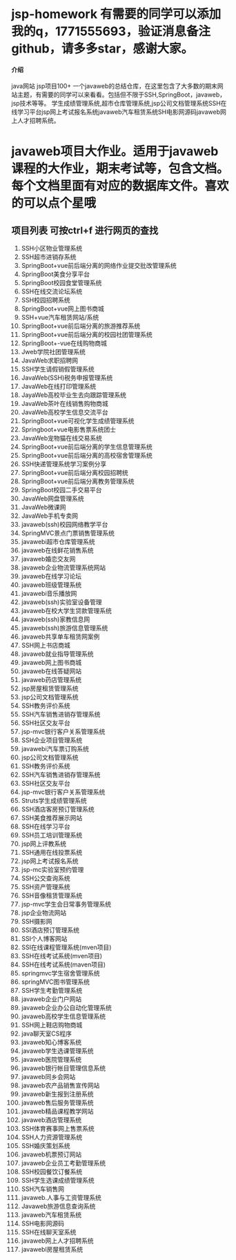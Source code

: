 # jsp-homework 有需要的同学可以添加我的q，1771555693，验证消息备注github，请多多star，感谢大家。

#### 介绍
java网站 jsp项目100+ 一个javaweb的总结仓库，在这里包含了大多数的期末网站主题，有需要的同学可以来看看。包括但不限于SSH,SpringBoot，javaweb，jsp技术等等。
学生成绩管理系统,超市仓库管理系统,jsp公司文档管理系统SSH在线学习平台jsp网上考试报名系统javaweb汽车租赁系统SH电影网源码javaweb网上人才招聘系统。


# javaweb项目大作业。适用于javaweb课程的大作业，期末考试等，包含文档。每个文档里面有对应的数据库文件。喜欢的可以点个星哦

## 项目列表 可按ctrl+f 进行网页的查找


1. SSH小区物业管理系统
1. SSH超市进销存系统
1. SpringBoot+vue前后端分离的网络作业提交批改管理系统
1. SpringBoot美食分享平台
1. SpringBoot校园食堂管理系统
1. SSH在线交流论坛系统
1. SSH校园招聘系统
1. SpringBoot+vue网上图书商城
1. SSH+vue汽车租赁网站/系统
1. SpringBoot+vue前后端分离的旅游推荐系统
1. SpringBoot+vue前后端分离的校园社团管理系统
1. SpringBoot+-vue在线购物商城
1. Jweb学院社团管理系统
1. JavaWeb求职招聘网
1. SSH学生请假销假管理系统
1. JavaWeb(SSH)税务申报管理系统
1. JavaWeb在线打印管理系统
1. JayaWeb高校毕业生去向跟踪管理系统
1. JavaWeb茶叶在线销售购物商城
1. JavaWeb高校学生信息交流平台
1. SpringBoot+vue可视化学生成绩管理系统
1. Springboot+vue电影售票系统团士
1. JavaWeb宠物猫在线交易系统
1. SpringBoot+vue前后端分离的学生信息管理系统
1. SpringBoot+vue前后端分离的高校宿舍管理系统
1. SSH快递管理系统学习案例分享
1. SpringBoot+vue前后端分离校园招聘统
1. SpringBoot+vue前后端分离教务管理系统
1. SpringBoot校园二手交易平台
1. JavaWeb网盘管理系统
1. JavaWeb微课网
1. JavaWeb手机专卖网
1. javaweb(ssh)校园网络教学平台
1. SpringMVC景点门票销售管理系统
1. javawebi超市仓库管理系统
1. javaweb在线鲜花销售系统
1. javaweb婚恋交友网
1. javaweb企业物流管理系统网站
1. javaweb在线学习论坛
1. javaweb班级管理系统
1. javawebi音乐播放网
1. javaweb(ssh)实验室设备管理
1. javaweb在校大学生贷款管理系统
1. javaweb(ssh)家教信息网
1. javaweb(ssh)旅游信息管理系统
1. javaweb共享单车租赁网案例
1. SSH网上书店商城
1. javaweb就业指导管理系统
1. javaweb网上图书商城
1. javaweb在线答疑网站
1. javaweb药店管理系统
1. jsp房屋租赁管理系统
1. jsp公司文档管理系统
1. SSH教务评价系统
1. SSH汽车销售进销存管理系统
1. SSH社区交友平台
1. jsp-mvc银行客户关系管理系统
1. SSH企业项目管理系统
1. javawebi汽车票订购系统
1. jsp公司文档管理系统
1. SSH教务评价系统
1. SSH汽车销售进销存管理系统
1. SSH社区交友平台
1. jsp-mvc银行客户关系管理系统
1. Struts学生成绩管理系统
1. SSH酒店客房预订管理系统
1. SSH美食推荐展示网站
1. SSH在线学习平台
1. SSH员工培训管理系统
1. jsp网上评教系统
1. SSH通用在线投票系统
1. jsp网上考试报名系统
1. jsp-mc实验室预约管理
1. SSH公交查询系统
1. SSH资产管理系统
1. SSH音像租赁管理系统
1. jsp-mvc学生会日常事务管理系统
1. jsp企业物流网站
1. SSH摄影网
1. SSI酒店预订管理系统
1. SSI个人博客网站
1. SSI在线课程管理系统(mven项目)
1. SSH在线考试系统(mven项目)
1. SSH在线考试系统(maven项目)
1. springmvc学生宿舍管理系统
1. springMVC图书管理系统
1. SSH学生考勤管理系统
1. javaweb企业门户网站
1. javaweb企业办公自动化管理系统
1. javaweb高校学生信息管理系统
1. SSH网上鞋店购物商城
1. java聊天室CS程序
1. javaweb知心博客系统
1. javaweb学生选课管理系统
1. javaweb医院管理系统
1. javaweb银行帐目管理信息系统
1. javaweb同乡会网站
1. javaweb农产品销售宣传网站
1. javaweb新生报到注册系统
1. javaweb售后服务管理系统
1. javaweb精品课程教学网站
1. javaweb酒店管理系统
1. SSH体育赛事网上售票系统
1. SSH人力资源管理系统
1. SSH婚庆策划系统
1. javaweb机票预订网站
1. javaweb企业员工考勤管理系统
1. SSH校园餐饮订餐系统
1. SSH学生选课成绩管理系统
1. SSH汽车销售网
1. javaweb.人事与工资管理系统
1. Javaweb旅游信息查询系统
1. javaweb汽车租赁系统
1. SSH电影网源码
1. SSH在线聊天室系统
1. javaweb网上人才招聘系统
1. javawebl房屋租赁系统


